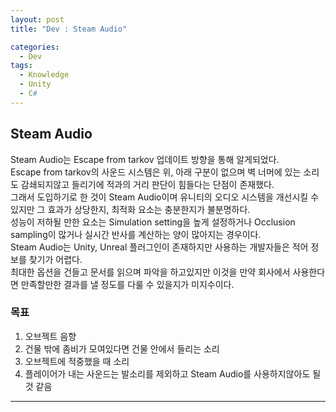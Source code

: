 ```yaml
---
layout: post
title: "Dev : Steam Audio"

categories:
  - Dev
tags:
  - Knowledge
  - Unity
  - C#
---
```


## Steam Audio  

Steam Audio는 Escape from tarkov 업데이트 방향을 통해 알게되었다.    
Escape from tarkov의 사운드 시스템은 위, 아래 구분이 없으며 벽 너머에 있는 소리도 감쇄되지않고 들리기에 적과의 거리 판단이 힘들다는 단점이 존재했다.  
그래서 도입하기로 한 것이 Steam Audio이며 유니티의 오디오 시스템을 개선시킬 수 있지만 그 효과가 상당한지, 최적화 요소는 충분한지가 불분명하다.  
성능이 저하될 만한 요소는 Simulation setting을 높게 설정하거나 Occlusion sampling이 많거나 실시간 반사를 계산하는 양이 많아지는 경우이다.  
Steam Audio는 Unity, Unreal 플러그인이 존재하지만 사용하는 개발자들은 적어 정보를 찾기가 어렵다.  
최대한 옵션을 건들고 문서를 읽으며 파악을 하고있지만 이것을 만약 회사에서 사용한다면 만족할만한 결과를 낼 정도를 다룰 수 있을지가 미지수이다.  
  
### 목표   
  
1. 오브젝트 음향    
2. 건물 밖에 좀비가 모여있다면 건물 안에서 들리는 소리  
3. 오브젝트에 적중했을 때 소리  
4. 플레이어가 내는 사운드는 발소리를 제외하고 Steam Audio를 사용하지않아도 될 것 같음

***  
   
 